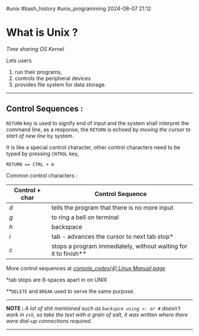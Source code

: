 #unix #bash_history #unix_programming
2024-08-07 21:12

# What is Unix ?
*Time sharing OS Kernel* 

Lets users
1. run their programs,
2. controls the peripheral devices
3. provides file system for data storage.

---
## Control Sequences :

`RETURN` key is used to signify end of input and the system shall interpret the command line, as a response, the `RETURN` is echoed by *moving the cursor to start of new line* by system.


It is like a special control character, other control characters need to be typed by pressing `CNTROL` key, 

```
RETURN == CTRL + m
```

Common control characters :

| Control + char | Control Sequence                                                |
| -------------- | --------------------------------------------------------------- |
| $d$            | tells the program that there is no more input                   |
| $g$            | to ring a bell on terminal                                      |
| $h$            | backspace                                                       |
| $i$            | tab - advances the cursor to next tab stop*                     |
| $c$            | stops a program immediately, without waiting for it to finish** |
More control sequences at *[console_codes(4) Linux Manual page](https://man7.org/linux/man-pages/man4/console_codes.4.html)*

\*tab stops are 8-spaces apart in on UNIX

\*\*`DELETE` and `BREAK` used to serve the same purpose.

---
**NOTE :**  *A lot of shit mentioned such as `backspce using <- or #` doesn't work in `zsh`, so take the text with a grain of salt, it was written where there were dial-up connections required*.

---
